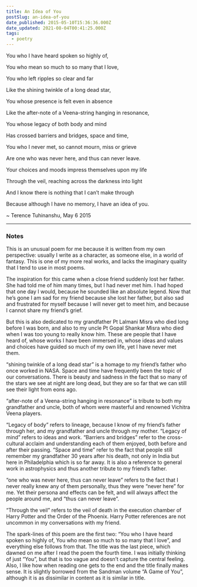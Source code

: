 ```yaml
---
title: An Idea of You
postSlug: an-idea-of-you
date_published: 2015-05-10T15:36:36.000Z
date_updated: 2021-08-04T00:41:25.000Z
tags:
  - poetry
---
```


You who I have heard spoken so highly of,

You who mean so much to so many that I love,

You who left ripples so clear and far

Like the shining twinkle of a long dead star,

You whose presence is felt even in absence

Like the after-note of a Veena-string hanging in resonance,

You whose legacy of both body and mind

Has crossed barriers and bridges, space and time,

You who I never met, so cannot mourn, miss or grieve

Are one who was never here, and thus can never leave.

Your choices and moods impress themselves upon my life

Through the veil, reaching across the darkness into light

And I know there is nothing that I can&#8217;t make through

Because although I have no memory, I have an idea of you.

~ Terence Tuhinanshu, May 6 2015

---

### Notes

This is an unusual poem for me because it is written from my own perspective: usually I write as a character, as someone else, in a world of fantasy. This is one of my more real works, and lacks the imaginary quality that I tend to use in most poems.

The inspiration for this came when a close friend suddenly lost her father. She had told me of him many times, but I had never met him. I had hoped that one day I would, because he sounded like an absolute legend. Now that he&#8217;s gone I am sad for my friend because she lost her father, but also sad and frustrated for myself because I will never get to meet him, and because I cannot share my friend&#8217;s grief.

But this is also dedicated to my grandfather Pt Lalmani Misra who died long before I was born, and also to my uncle Pt Gopal Shankar Misra who died when I was too young to really know him. These are people that I have heard of, whose works I have been immersed in, whose ideas and values and choices have guided so much of my own life, yet I have never met them.

&#8220;shining twinkle of a long dead star&#8221; is a homage to my friend&#8217;s father who once worked in NASA. Space and time have frequently been the topic of our conversations. There is beauty and sadness in the fact that so many of the stars we see at night are long dead, but they are so far that we can still see their light from eons ago.

&#8220;after-note of a Veena-string hanging in resonance&#8221; is tribute to both my grandfather and uncle, both of whom were masterful and renowned Vichitra Veena players.

&#8220;Legacy of body&#8221; refers to lineage, because I know of my friend&#8217;s father through her, and my grandfather and uncle through my mother. &#8220;Legacy of mind&#8221; refers to ideas and work. &#8220;Barriers and bridges&#8221; refer to the cross-cultural acclaim and understanding each of them enjoyed, both before and after their passing. &#8220;Space and time&#8221; refer to the fact that people still remember my grandfather 30 years after his death, not only in India but here in Philadelphia which is so far away. It is also a reference to general work in astrophysics and thus another tribute to my friend&#8217;s father.

&#8220;one who was never here, thus can never leave&#8221; refers to the fact that I never really knew any of them personally, thus they were &#8220;never here&#8221; for me. Yet their persona and effects can be felt, and will always affect the people around me, and &#8220;thus can never leave&#8221;.

&#8220;Through the veil&#8221; refers to the veil of death in the execution chamber of Harry Potter and the Order of the Phoenix. Harry Potter references are not uncommon in my conversations with my friend.

The spark-lines of this poem are the first two: &#8220;You who I have heard spoken so highly of, You who mean so much to so many that I love&#8221;, and everything else follows from that. The title was the last piece, which dawned on me after I read the poem the fourth time. I was initially thinking of just &#8220;You&#8221;, but that is too vague and doesn&#8217;t capture the central feeling. Also, I like how when reading one gets to the end and the title finally makes sense. It is slightly borrowed from the Sandman volume &#8220;A Game of You&#8221;, although it is as dissimilar in content as it is similar in title.

